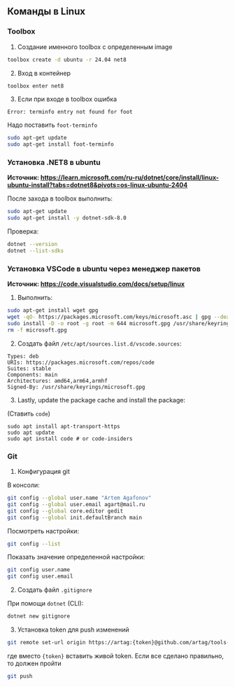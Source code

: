 ## Команды в Linux

### Toolbox

1. Создание именного toolbox с определенным image

```bash
toolbox create -d ubuntu -r 24.04 net8
```

2. Вход в контейнер

```bash
toolbox enter net8
```

3. Если при входе в toolbox ошибка

```text
Error: terminfo entry not found for foot
```

Надо поставить `foot-terminfo`

```bash
sudo apt-get update
sudo apt-get install foot-terminfo
```

### Установка .NET8 в ubuntu

**Источник: https://learn.microsoft.com/ru-ru/dotnet/core/install/linux-ubuntu-install?tabs=dotnet8&pivots=os-linux-ubuntu-2404**

После захода в toolbox выполнить:

```bash
sudo apt-get update
sudo apt-get install -y dotnet-sdk-8.0
```

Проверка:

```bash
dotnet --version
dotnet --list-sdks
```

### Установка VSCode в ubuntu через менеджер пакетов

**Источник: https://code.visualstudio.com/docs/setup/linux**

1. Выполнить:

```bash
sudo apt-get install wget gpg
wget -qO- https://packages.microsoft.com/keys/microsoft.asc | gpg --dearmor > microsoft.gpg
sudo install -D -o root -g root -m 644 microsoft.gpg /usr/share/keyrings/microsoft.gpg
rm -f microsoft.gpg
```

2. Создать файл `/etc/apt/sources.list.d/vscode.sources`:

```text
Types: deb
URIs: https://packages.microsoft.com/repos/code
Suites: stable
Components: main
Architectures: amd64,arm64,armhf
Signed-By: /usr/share/keyrings/microsoft.gpg
```

3. Lastly, update the package cache and install the package:

(Ставить `code`)

```
sudo apt install apt-transport-https
sudo apt update
sudo apt install code # or code-insiders
```

### Git

1. Конфигурация git

В консоли:

```bash
git config --global user.name "Artem Agafonov"
git config --global user.email agart@mail.ru
git config --global core.editor gedit
git config --global init.defaultBranch main
```

Посмотреть настройки:

```bash
git config --list
```

Показать значение определенной настройки:

```bash
git config user.name
git config user.email
```

2. Создать файл `.gitignore`

При помощи `dotnet` (CLI):

```bash
dotnet new gitignore
```

3. Установка token для push изменений

```bash
git remote set-url origin https://artag:{token}@github.com/artag/tools-skills-net8-notes.git
```

где вместо `{token}` вставить живой token. Если все сделано правильно, то должен пройти

```bash
git push
```
